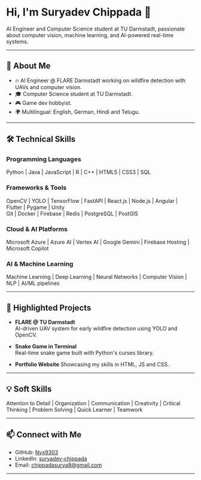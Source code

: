 # Hi, I'm Suryadev Chippada 👋

AI Engineer and Computer Science student at TU Darmstadt, passionate about computer vision, machine learning, and AI-powered real-time systems.

---

## 🚀 About Me

- 🔥 AI Engineer @ FLARE Darmstadt working on wildfire detection with UAVs and computer vision.
- 🎓 Computer Science student at TU Darmstadt. 
- 🎮 Game dev hobbyist. 
- 🌍 Multilingual: English, German, Hindi and Telugu.

---

## 🛠️ Technical Skills

### Programming Languages  
Python | Java | JavaScript | R | C++ | HTML5 | CSS3 | SQL

### Frameworks & Tools  
OpenCV | YOLO | TensorFlow | FastAPI | React.js | Node.js | Angular | Flutter | Pygame | Unity  
Git | Docker | Firebase | Redis | PostgreSQL | PostGIS

### Cloud & AI Platforms  
Microsoft Azure | Azure AI | Vertex AI | Google Gemini | Firebase Hosting | Microsoft Copilot

### AI & Machine Learning  
Machine Learning | Deep Learning | Neural Networks | Computer Vision | NLP | AI/ML pipelines

---

## 🌟 Highlighted Projects

- **FLARE @ TU Darmstadt**  
  AI-driven UAV system for early wildfire detection using YOLO and OpenCV.

- **Snake Game in Terminal**  
  Real-time snake game built with Python's curses library.

- **Portfolio Website**
  Showcasing my skills in HTML, JS and CSS.

---

## 💡 Soft Skills

Attention to Detail | Organization | Communication | Creativity | Critical Thinking | Problem Solving | Quick Learner | Teamwork

---

## 📫 Connect with Me

- GitHub: [Nyx9303](https://github.com/Nyx9303)  
- LinkedIn: [suryadev-chippada](https://www.linkedin.com/in/suryadev-chippada)  
- Email: chippadasurya8@gmail.com  

---
